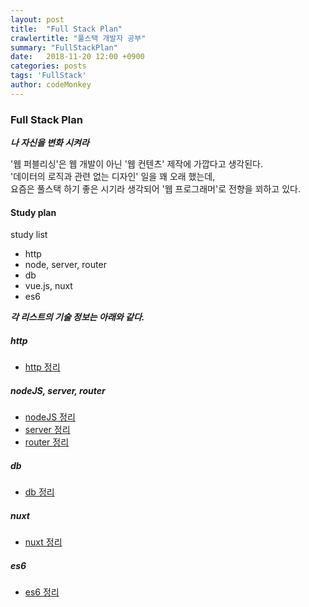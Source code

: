```yaml
---
layout: post
title:  "Full Stack Plan"
crawlertitle: "풀스택 개발자 공부"
summary: "FullStackPlan"
date:   2018-11-20 12:00 +0900
categories: posts
tags: 'FullStack'
author: codeMonkey
---
```


### Full Stack Plan


***나 자신을 변화 시켜라***

'웹 퍼블리싱'은 웹 개발이 아닌 '웹 컨텐츠' 제작에 가깝다고 생각된다. <br>
'데이터의 로직과 관련 없는 디자인' 일을 꽤 오래 했는데,<br>
요즘은 풀스택 하기 좋은 시기라 생각되어 '웹 프로그래머'로 전향을 꾀하고 있다.<br>

#### Study plan

study list

- http
- node, server, router
- db
- vue.js, nuxt
- es6

***각 리스트의 기술 정보는 아래와 같다.***

##### http
- [http 정리](/jsStudyBlog/posts/Http/)

##### nodeJS, server, router
- [nodeJS 정리](/jsStudyBlog/posts/NodeJS/)
- [server 정리](/jsStudyBlog/posts/Server/)
- [router 정리](/jsStudyBlog/posts/Router/)

##### db
- [db 정리](/jsStudyBlog/posts/DB/)

##### nuxt
- [nuxt 정리](/jsStudyBlog/posts/Nuxt/)

##### es6
- [es6 정리](/jsStudyBlog/posts/ES6/)


